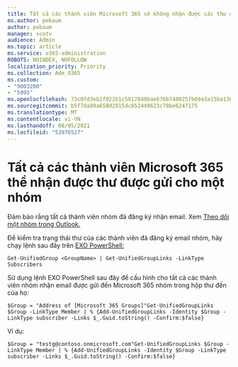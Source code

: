 ```yaml
---
title: Tất cả các thành viên Microsoft 365 sẽ không nhận được các thư được gửi cho nhóm
ms.author: pebaum
author: pebaum
manager: scotv
audience: Admin
ms.topic: article
ms.service: o365-administration
ROBOTS: NOINDEX, NOFOLLOW
localization_priority: Priority
ms.collection: Adm_O365
ms.custom:
- "9003200"
- "5995"
ms.openlocfilehash: 73c0fd3eb2f022b1c5917849bae676b748025fb69a3a15ba1389b42a6854db9c
ms.sourcegitcommit: b5f7da89a650d2915dc652449623c78be6247175
ms.translationtype: MT
ms.contentlocale: vi-VN
ms.lasthandoff: 08/05/2021
ms.locfileid: "53976527"
---
```

# <a name="messages-sent-to-a-microsoft-365-group-are-not-received-by-all-members"></a>Tất cả các thành viên Microsoft 365 thể nhận được thư được gửi cho một nhóm

Đảm bảo rằng tất cả thành viên nhóm đã đăng ký nhận email. Xem [Theo dõi một nhóm trong Outlook.](https://support.microsoft.com/office/e147fc19-f548-4cd2-834f-80c6235b7c36)  

Để kiểm tra trạng thái thư của các thành viên đã đăng ký email nhóm, hãy chạy lệnh sau đây trên [EXO PowerShell:](https://docs.microsoft.com/powershell/exchange/connect-to-exchange-online-powershell?view=exchange-ps&preserve-view=true)

`Get-UnifiedGroup <GroupName> | Get-UnifiedGroupLinks -LinkType Subscribers`

Sử dụng lệnh EXO PowerShell sau đây để cấu hình cho tất cả các thành viên nhóm nhận email được gửi đến Microsoft 365 nhóm trong hộp thư đến của họ:

`$Group = "Address of [Microsoft 365 Groups]"Get-UnifiedGroupLinks $Group -LinkType Member | % {Add-UnifiedGroupLinks -Identity $Group -LinkType subscriber -Links $_.Guid.toString() -Confirm:$false}`

Ví dụ:

`$Group = "testg@contoso.onmicrosoft.com"Get-UnifiedGroupLinks $Group -LinkType Member | % {Add-UnifiedGroupLinks -Identity $Group -LinkType subscriber -Links $_.Guid.toString() -Confirm:$false}`